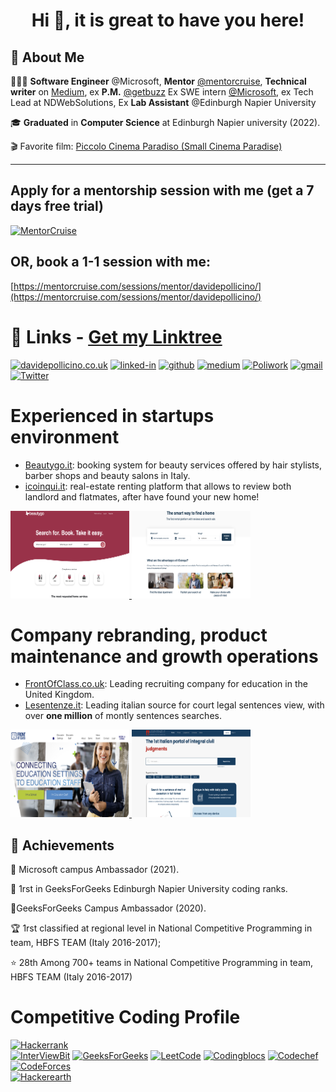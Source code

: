 <h1 align="center"> Hi 👋, it is great to have you here!<br/> </h1> 

## 🚀 About Me

🧑🏻‍💻 **Software Engineer** @Microsoft, **Mentor** [@mentorcruise](http://mentorcruise.com/mentor/davidepollicino/), **Technical writer** on [Medium](https://davidepollicino.medium.com/), ex **P.M.** [@getbuzz](http://getbuzz.uk) Ex SWE intern [@Microsoft](https://github.com/microsoft/), ex Tech Lead at NDWebSolutions, Ex **Lab Assistant** @Edinburgh Napier University

🎓 **Graduated** in **Computer Science** at Edinburgh Napier university (2022).

🎬 Favorite film: [Piccolo Cinema Paradiso (Small Cinema Paradise)](https://en.wikipedia.org/wiki/Cinema_Paradiso)
<hr>

## Apply for a mentorship session with me (get a 7 days free trial)
<a href="https://mentorcruise.com/mentor/davidepollicino/"> <img src="https://cdn.mentorcruise.com/img/banner/navy-mentoring-badge.svg" width="240" alt="MentorCruise"> </a>
## OR, book a 1-1 session with me:
[https://mentorcruise.com/sessions/mentor/davidepollicino/](https://mentorcruise.com/sessions/mentor/davidepollicino/)


# 🔗 Links  - [Get my Linktree](https://linktr.ee/davidepollicino) #

[![davidepollicino.co.uk](https://img.shields.io/badge/davidepollicino.co.uk-000000?style=for-the-badge&logoColor=white)](https://davidepollicino.co.uk)
[![linked-in](https://img.shields.io/badge/Linked_In-0077B5?style=for-the-badge&logo=LinkedIn&logoColor=white)](https://linkedin.com/in/davidepollicino7/)
[![github](https://img.shields.io/badge/GitHub-000000?style=for-the-badge&logo=GitHub&logoColor=white)](https://github.com/omonimus1)
[![medium](https://img.shields.io/badge/medium-000000?style=for-the-badge&logo=medium&logoColor=white)](https://davidepollicino.medium.com/)
[![Poliwork](https://img.shields.io/badge/Poliwork-0077B5?style=for-the-badge&logoColor=Blue)](https://www.polywork.com/davide_pollicino)
[![gmail](https://img.shields.io/badge/Gmail-D14836?style=for-the-badge&logo=Gmail&logoColor=white)](mailto:davidepollicino2015@gmail.com)
[![Twitter](https://img.shields.io/twitter/url/https/twitter.com/DavidePollicin.svg?style=social&label=Follow%20%40DavidePollicin)](https://twitter.com/DavidePollicin)

# Experienced in startups environment 

* [Beautygo.it](https://beautygo.it/): booking system for beauty services offered by hair stylists, barber shops and beauty salons in Italy.
* [icoinqui.it](https://icoinqui.it/): real-estate renting platform that allows to review both landlord and flatmates, 
after have found your new home!
<a href="https://beautygo.it/" target="blank">
    <img src="images/beautygo.png" alt="BeautyGo" height="140" width="190" />
</a> 
<a href="https://icoinqui.it/" target="blank">
    <img src="images/icoinqui.png" alt="Icoinqui" height="140" width="190" />
</a> 

# Company rebranding, product maintenance and growth operations #
* [FrontOfClass.co.uk](https://frontofclass.co.uk/): Leading recruiting company for education in the United Kingdom. 
* [Lesentenze.it](https://www.lesentenze.it/): Leading italian source for court legal sentences view, with over **one million** of montly
sentences searches. 

<a href="https://frontofclass.co.uk/" target="blank">
    <img src="images/infrontofclass.png" alt="Frontofclass" height="140" width="190" />
</a> 
<a href="https://www.lesentenze.it/" target="blank">
    <img src="images/lesenteze.png" alt="LeSentenze.it" height="140" width="190" />
</a>

## 🏅 Achievements
 🤝 Microsoft campus Ambassador (2021).
 
 🥇 1rst in GeeksForGeeks Edinburgh Napier University coding ranks. 
 
 💪GeeksForGeeks Campus Ambassador (2020). 
 
 🏆 1rst classified at regional level in National Competitive Programming in team, HBFS TEAM (Italy 2016-2017);
 
 ⭐ 28th Among 700+ teams in National Competitive Programming in team, HBFS TEAM (Italy 2016-2017)


# Competitive Coding Profile #
[![Hackerrank](https://img.shields.io/badge/-hackerrank-7cfc00?style=flat&labelColor=7cfc00&logo=hackerrank&logoColor=white)](https://www.hackerrank.com/davidepollicino1)	
[![InterViewBit](https://img.shields.io/badge/-Interviewbit-87ceeb?style=flat&labelColor=87ceeb&logo=Interviewbit&logoColor=white)](https://www.interviewbit.com/profile/omonimus1)
[![GeeksForGeeks](https://img.shields.io/badge/geeksforfeeks-davidepollicino-green)](https://auth.geeksforgeeks.org/user/davidepollicino/practice/)	
[![LeetCode](https://img.shields.io/badge/-LeetCode-ff8c00?style=flat&labelColor=ff8c00&logo=LeetCode&logoColor=white)](https://leetcode.com/omonimus1/)
[![Codingblocs](https://img.shields.io/badge/-codingblocks-blue)](https://hack.codingblocks.com/app/users/242275)
[![Codechef](https://img.shields.io/badge/-Codechef-909090?style=flat&labelColor=909090&logo=Codechef&logoColor=white)](https://www.codechef.com/users/omonimus)
[![CodeForces](https://img.shields.io/badge/-CodeForces-ec6161?style=flat&labelColor=ec6161&logo=CodeForces&logoColor=white)](https://codeforces.com/profile/Davide_Pollicino)	
[![Hackerearth](https://img.shields.io/badge/hackerearth-purple.svg)](https://www.hackerearth.com/@davide12)	


